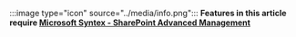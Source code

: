 :::image type="icon" source="../media/info.png"::: **Features in this article require [Microsoft Syntex - SharePoint Advanced Management](/sharepoint/advanced-management)**
